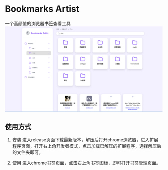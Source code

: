 # Bookmarks Artist
一个高颜值的浏览器书签查看工具
![alt text](Clip_2024-10-24_16-41-36.png)

## 使用方式
1. 安装
进入release页面下载最新版本，解压后打开chrome浏览器，进入扩展程序页面，打开右上角开发者模式，点击加载已解压的扩展程序，选择解压后的文件夹即可。

2. 使用
进入chrome书签页面，点击右上角书签图标，即可打开书签管理页面。


